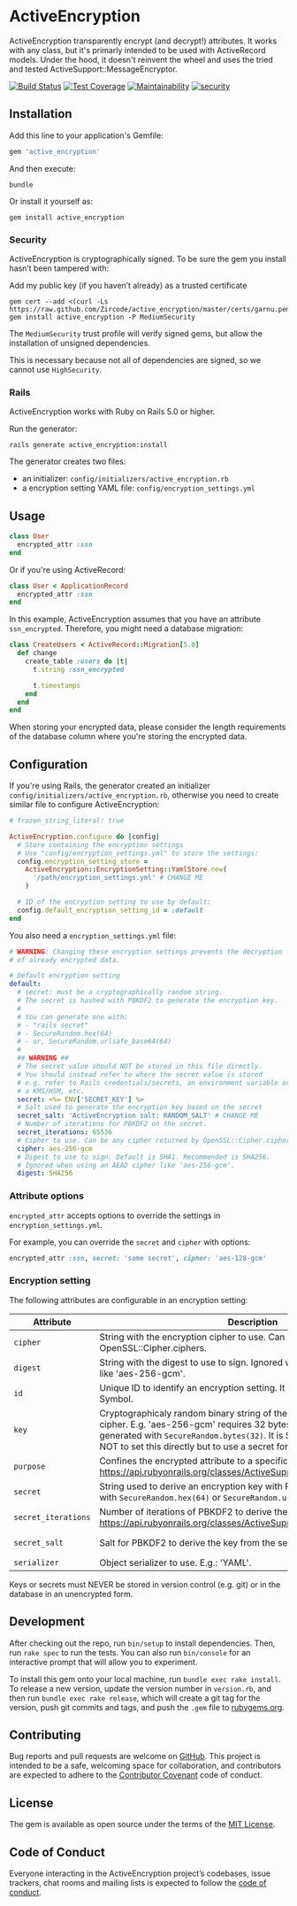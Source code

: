 # ActiveEncryption

ActiveEncryption transparently encrypt (and decrypt!) attributes. It works with any class, but it's primarly intended to be used with ActiveRecord models. Under the hood, it doesn't reinvent the wheel and uses the tried and tested ActiveSupport::MessageEncryptor.

[![Build Status](https://travis-ci.com/Zircode/active_encryption.svg?branch=master)](https://travis-ci.com/Zircode/active_encryption) [![Test Coverage](https://api.codeclimate.com/v1/badges/08c66b215b98a395a0b8/test_coverage)](https://codeclimate.com/github/Zircode/active_encryption/test_coverage) [![Maintainability](https://api.codeclimate.com/v1/badges/08c66b215b98a395a0b8/maintainability)](https://codeclimate.com/github/Zircode/active_encryption/maintainability) [![security](https://hakiri.io/github/Zircode/active_encryption/master.svg)](https://hakiri.io/github/Zircode/active_encryption/master)

## Installation

Add this line to your application's Gemfile:

```ruby
gem 'active_encryption'
```

And then execute:

```shell
bundle
```

Or install it yourself as:

```shell
gem install active_encryption
```

### Security

ActiveEncryption is cryptographically signed. To be sure the gem you install
hasn’t been tampered with:

Add my public key (if you haven’t already) as a trusted certificate

```shell
gem cert --add <(curl -Ls https://raw.github.com/Zircode/active_encryption/master/certs/garnu.pem)
gem install active_encryption -P MediumSecurity
```

The ``MediumSecurity`` trust profile will verify signed gems, but allow the
installation of unsigned dependencies.

This is necessary because not all of dependencies are signed, so we cannot use
``HighSecurity``.

### Rails

ActiveEncryption works with Ruby on Rails 5.0 or higher.

Run the generator:

```shell
rails generate active_encryption:install
```

The generator creates two files:

 - an initializer: ``config/initializers/active_encryption.rb``
 - a encryption setting YAML file: ``config/encryption_settings.yml``

## Usage

```ruby
class User
  encrypted_attr :ssn
end
```

Or if you're using ActiveRecord:

```ruby
class User < ApplicationRecord
  encrypted_attr :ssn
end
```

In this example, ActiveEncryption assumes that you have an attribute
``ssn_encrypted``.
Therefore, you might need a database migration:

```ruby
class CreateUsers < ActiveRecord::Migration[5.0]
  def change
    create_table :users do |t|
      t.string :ssn_encrypted

      t.timestamps
    end
  end
end
```

When storing your encrypted data, please consider the length requirements
of the database column where you're storing the encrypted data.

## Configuration

If you're using Rails, the generator created an initializer
``config/initializers/active_encryption.rb``, otherwise you need to create
similar file to configure ActiveEncryption:

```ruby
# frozen_string_literal: true

ActiveEncryption.configure do |config|
  # Store containing the encryption settings
  # Use "config/encryption_settings.yml" to store the settings:
  config.encryption_setting_store =
    ActiveEncryption::EncryptionSetting::YamlStore.new(
      '/path/encryption_settings.yml' # CHANGE ME
    )

  # ID of the encryption setting to use by default:
  config.default_encryption_setting_id = :default
end
```

You also need a ``encryption_settings.yml`` file:

```yaml
# WARNING: Changing these encryption settings prevents the decryption
# of already encrypted data.

# Default encryption setting
default:
  # secret: must be a cryptographically random string.
  # The secret is hashed with PBKDF2 to generate the encryption key.
  #
  # You can generate one with:
  # - "rails secret"
  # - SecureRandom.hex(64)
  # - or, SecureRandom.urlsafe_base64(64)
  #
  ## WARNING ##
  # The secret value should NOT be stored in this file directly.
  # You should instead refer to where the secret value is stored
  # e.g. refer to Rails credentials/secrets, an environment variable or
  # a KMS/HSM, etc.
  secret: <%= ENV['SECRET_KEY'] %>
  # Salt used to generate the encryption key based on the secret
  secret_salt: 'ActiveEncryption salt: RANDOM_SALT' # CHANGE ME
  # Number of iterations for PBKDF2 on the secret.
  secret_iterations: 65536
  # Cipher to use. Can be any cipher returned by OpenSSL::Cipher.ciphers.
  cipher: aes-256-gcm
  # Digest to use to sign. Default is SHA1. Recommended is SHA256.
  # Ignored when using an AEAD cipher like 'aes-256-gcm'.
  digest: SHA256
```

### Attribute options

``encrypted_attr`` accepts options to override the settings in
``encryption_settings.yml``.

For example, you can override the ``secret`` and ``cipher`` with options:

```ruby
encrypted_attr :ssn, secret: 'some secret', cipher: 'aes-128-gcm'
```

### Encryption setting

The following attributes are configurable in an encryption setting:

| Attribute       | Description | Default value |
|-----------------|-------------|---------------|
| ``cipher``      | String with the encryption cipher to use. Can be any cipher returned by OpenSSL::Cipher.ciphers. | 'aes-256-gcm' |
| ``digest``      | String with the digest to use to sign. Ignored when using an AEAD cipher like 'aes-256-gcm'. | 'SHA1' |
| ``id``          | Unique ID to identify an encryption setting. It can be an Integer, String, or Symbol. | nil |
| ``key``         | Cryptographicaly random binary string of the exact size required by the cipher. E.g. 'aes-256-gcm' requires 32 bytes (256 bits). Can be generated with ``SecureRandom.bytes(32)``. It is STRONGLY recommended NOT to set this directly but to use a secret for key derivation. | nil |
| ``purpose``     | Confines the encrypted attribute to a specific purpose. See https://api.rubyonrails.org/classes/ActiveSupport/MessageEncryptor.html | nil |
| ``secret``      | String used to derive an encryption key with PBKDF2. Can be generated with ``SecureRandom.hex(64)`` or ``SecureRandom.urlsafe_base64(64)``. | nil |
| ``secret_iterations`` | Number of iterations of PBKDF2 to derive the key from the secret. See https://api.rubyonrails.org/classes/ActiveSupport/KeyGenerator.html | 65536 |
| ``secret_salt`` | Salt for PBKDF2 to derive the key from the secret. | 'ActiveEncryption default key salt' |
| ``serializer``  | Object serializer to use. E.g.: 'YAML'. | Marshal |

Keys or secrets must NEVER be stored in version control (e.g. git) or in the
database in an unencrypted form.

## Development

After checking out the repo, run `bin/setup` to install dependencies. Then, run
`rake spec` to run the tests. You can also run `bin/console` for an interactive
prompt that will allow you to experiment.

To install this gem onto your local machine, run `bundle exec rake install`.
To release a new version, update the version number in `version.rb`, and then run
`bundle exec rake release`, which will create a git tag for the version, push git
commits and tags, and push the `.gem` file to [rubygems.org](https://rubygems.org).

## Contributing

Bug reports and pull requests are welcome on
[GitHub](https://github.com/Zircode/active_encryption). This project is intended
to be a safe, welcoming space for collaboration, and contributors are expected
to adhere to the [Contributor Covenant](http://contributor-covenant.org) code of
conduct.

## License

The gem is available as open source under the terms of the
[MIT License](https://opensource.org/licenses/MIT).

## Code of Conduct

Everyone interacting in the ActiveEncryption project’s codebases, issue trackers,
chat rooms and mailing lists is expected to follow the
[code of conduct](https://github.com/Zircode/active_encryption/blob/master/CODE_OF_CONDUCT.md).
